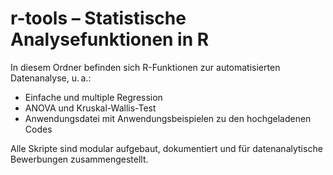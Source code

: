 # r-tools – Statistische Analysefunktionen in R

In diesem Ordner befinden sich R-Funktionen zur automatisierten Datenanalyse, u. a.:

- Einfache und multiple Regression
- ANOVA und Kruskal-Wallis-Test
- Anwendungsdatei mit Anwendungsbeispielen zu den hochgeladenen Codes

Alle Skripte sind modular aufgebaut, dokumentiert und für datenanalytische Bewerbungen zusammengestellt.
